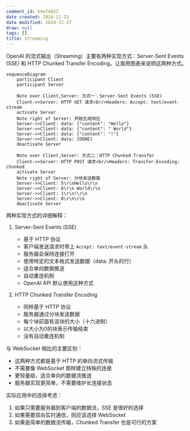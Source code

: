 ```yaml
---
comment_id: b4ef4822
date created: 2024-11-25
date modified: 2024-12-27
draw: null
tags: []
title: Streaming
---
```

OpenAI 的流式输出（Streaming）主要有两种实现方式：Server-Sent Events (SSE) 和 HTTP Chunked Transfer Encoding。让我用图表来说明这两种方式。

```mermaid
sequenceDiagram
    participant Client
    participant Server
    
    Note over Client,Server: 方式一：Server-Sent Events (SSE)
    Client->>Server: HTTP GET 请求<br/>Headers: Accept: text/event-stream
    activate Server
    Note right of Server: 开始生成响应
    Server->>Client: data: {"content": "Hello"}
    Server->>Client: data: {"content": " World"}
    Server->>Client: data: {"content": "!"}
    Server->>Client: data: [DONE]
    deactivate Server
    
    Note over Client,Server: 方式二：HTTP Chunked Transfer
    Client->>Server: HTTP POST 请求<br/>Headers: Transfer-Encoding: chunked
    activate Server
    Note right of Server: 分块发送数据
    Server->>Client: 5\r\nHello\r\n
    Server->>Client: 6\r\n World\r\n
    Server->>Client: 1\r\n!\r\n
    Server->>Client: 0\r\n\r\n
    deactivate Server

```

两种实现方式的详细解释：

1. Server-Sent Events (SSE)
   - 基于 HTTP 协议
   - 客户端发送请求时带上 `Accept: text/event-stream` 头
   - 服务器会保持连接打开
   - 使用特定的文本格式发送数据（data: 开头的行）
   - 适合单向数据推送
   - 自动重连机制
   - OpenAI API 默认使用这种方式

2. HTTP Chunked Transfer Encoding
   - 同样基于 HTTP 协议
   - 服务器通过分块发送数据
   - 每个块前面有该块的大小（十六进制）
   - 以大小为0的块表示传输结束
   - 没有自动重连机制

与 WebSocket 相比的主要区别：

- 这两种方式都是基于 HTTP 的单向流式传输
- 不需要像 WebSocket 那样建立特殊的连接
- 更轻量级，适合单向的数据流推送
- 服务器实现更简单，不需要维护长连接状态

实际应用中的选择考虑：

1. 如果只需要服务器到客户端的数据流，SSE 是很好的选择
2. 如果需要双向实时通信，则应该选择 WebSocket
3. 如果是简单的数据流传输，Chunked Transfer 也是可行的方案
